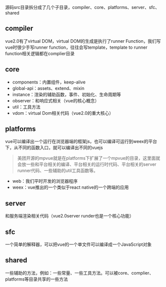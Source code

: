 源码src目录拆分成了几个子目录，compiler、core、platforms、server、sfc、shared

## compiler

vue2.0有了virtual DOM，virtual DOM的生成是执行了runner Function，我们写vue时很少手写runner function，往往会写template，template to runner function相关逻辑都在complier目录

## core

- components：内置组件，keep-alive
- global-api：assets、extend、mixin
- instance：渲染的辅助函数，事件、初始化、生命周期等
- observer：和响应式相关（vue的核心概念）
- util：工具方法
- vdom：virtual Dom相关代码（vue2.0的重大核心）

## platforms

vue可以编译出一个运行在浏览器端的框架js，也可以编译可运行到weex的平台下，从不同的函数入口，就可以编译出不同的vuejs

> 美团开源的mpvue就是在platforms下扩展了一个mpvue的目录，这里面就会放一些和平台相关的编译、平台相关的运行时代码、平台相关的server runner代码、一些辅助的util工具函数等。
- web：我们平时开发的浏览器程序
- weex：vue推出的一个类似于react native的一个跨端的应用

## server

和服务端渲染相关代码（vue2.0server runder也是一个核心功能）

## sfc

一个简单的解释器，可以把vue的一个单文件可以编译成一个JavaScript对象

## shared

一些辅助的方法，例如：一些常量、一些工具方法。可以被core、complier、platforms等目录共享的一些方法
